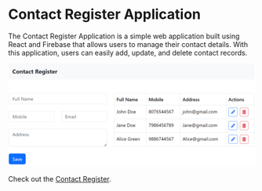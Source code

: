 # Contact Register Application

The Contact Register Application is a simple web application built using React and Firebase that allows users to manage their contact details. With this application, users can easily add, update, and delete contact records.

![alt text](image.png)

Check out the [Contact Register](https://contact-register.netlify.app/).
